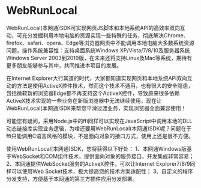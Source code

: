# WebRunLocal
WebRunLocal(本网通)SDK可实现网页JS脚本和本地系统API的高效率双向互动，可充分发掘利用本地电脑的资源实现一些特殊的任务，彻底解决Chrome、firefox、safari、opera、Edge等浏览器网页中不能调用本地电脑大多数系统资源问题，操作系统兼容性：支持桌面系统Windows XP/Vista/7/8/10及服务器系统Windows Server 2003到2019版，在未来还将支持Linux及Mac等系统，期待有更多朋友能够参与其中，共同推进本项目的发展。

在Internet Explorer大行其道的时代，大家都知道实现网页和本地系统API双向互动的方法是使用ActiveX控件技术，然而这个技术不通用，也有很大的安全隐患，包括微软新的浏览器Edge都不再支持这个ActiveX控件，导致原来很多依赖ActiveX技术实现的一些业务在新版浏览器中无法继续使用，现在让WebRunLocal(本网通)SDK来帮您平滑过渡业务，实现浏览器全面兼容使用！

可能您有疑问，采用Node.js中的ffi同样可以实现在JavaScript中调用本地的DLL动态链接库实现业务逻辑，为啥还要用WebRunLocal(本网通)SDK呢？问题在于ffi只能调用C语言风格的模块，不是面向对象的接口方式，使用上还是很不方便。

使用WebRunLocal(本网通)SDK，您将获得以下好处：
1、本网通Windows版基于WebSocket和COM组件技术，提供面向对象的服务接口，开发集成非常容易；
2、本网通提供WebSocket服务的ActiveX控件，可以让Internet Explorer7/8/9同样可以使用Web Socket技术，极大提高您的技术方案适配性；
3、自定义的程序分发支持，方便基于本网通的第三方插件应用分发部署。
